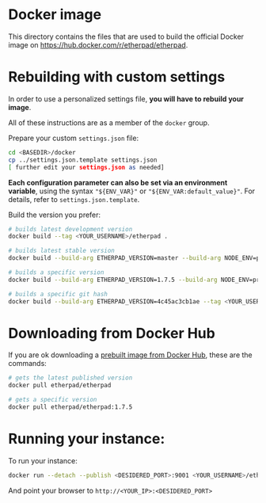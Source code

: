 # Docker image

This directory contains the files that are used to build the official Docker image on https://hub.docker.com/r/etherpad/etherpad.

# Rebuilding with custom settings
In order to use a personalized settings file, **you will have to rebuild your image**.

All of these instructions are as a member of the `docker` group.

Prepare your custom `settings.json` file:
```bash
cd <BASEDIR>/docker
cp ../settings.json.template settings.json
[ further edit your settings.json as needed]
```

**Each configuration parameter can also be set via an environment variable**, using the syntax `"${ENV_VAR}"` or `"${ENV_VAR:default_value}"`. For details, refer to `settings.json.template`.

Build the version you prefer:
```bash
# builds latest development version
docker build --tag <YOUR_USERNAME>/etherpad .

# builds latest stable version
docker build --build-arg ETHERPAD_VERSION=master --build-arg NODE_ENV=production --tag <YOUR_USERNAME>/etherpad .

# builds a specific version
docker build --build-arg ETHERPAD_VERSION=1.7.5 --build-arg NODE_ENV=production --tag <YOUR_USERNAME>/etherpad .

# builds a specific git hash
docker build --build-arg ETHERPAD_VERSION=4c45ac3cb1ae --tag <YOUR_USERNAME>/etherpad .
```

# Downloading from Docker Hub
If you are ok downloading a [prebuilt image from Docker Hub](https://hub.docker.com/r/etherpad/etherpad), these are the commands:
```bash
# gets the latest published version
docker pull etherpad/etherpad

# gets a specific version
docker pull etherpad/etherpad:1.7.5
```

# Running your instance:

To run your instance:
```bash
docker run --detach --publish <DESIDERED_PORT>:9001 <YOUR_USERNAME>/etherpad
```

And point your browser to `http://<YOUR_IP>:<DESIDERED_PORT>`
